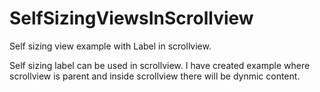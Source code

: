 # SelfSizingViewsInScrollview
Self sizing view example with Label in scrollview.

Self sizing label can be used in scrollview. I have created example where scrollview is parent and inside scrollview there will be dynmic content.







